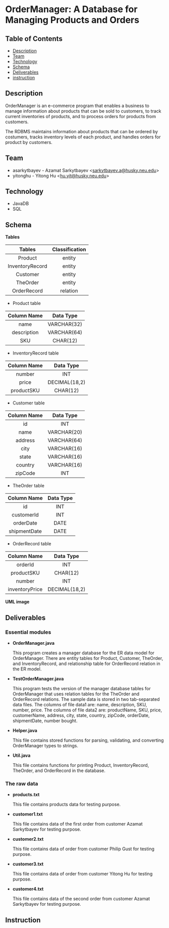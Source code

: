 # OrderManager: A Database for Managing Products and Orders

## Table of Contents
* [Description](#description)
* [Team](#team)
* [Technology](#technology)
* [Schema](#schema)
* [Deliverables](#Deliverables)
* [instruction](#instruction)


## Description
OrderManager is an e-commerce program that enables a business to manage information about products that can be sold to customers, to track current inventories of products, and to process orders for products from customers. 

The RDBMS maintains information about products that can be ordered by costumers, tracks inventory levels of each product, and handles orders for product by customers. 



## Team
* asarkytbayev - Azamat Sarkytbayev &lt;sarkytbayev.a@husky.neu.edu&gt;
* yitonghu - Yitong Hu &lt;hu.yit@husky.neu.edu&gt;

## Technology
* JavaDB
* SQL

## Schema
**Tables**

| Tables        | Classification           | 
|:-------------:|:-------------:|
| Product       | entity | 
| InventoryRecord      | entity      | 
| Customer | entity      |  
| TheOrder | entity     |    
| OrderRecord | relation     |   


- Product table
 
| Column Name  | Data Type   | 
|:-------------:|:-------------:|
| name       | VARCHAR(32) | 
| description      | VARCHAR(64)      | 
| SKU | CHAR(12)      |  


- InventoryRecord table

| Column Name  | Data Type   | 
|:-------------:|:-------------:|
| number       | INT | 
| price      | DECIMAL(18,2)    | 
| productSKU | CHAR(12)      | 

- Customer table

| Column Name  | Data Type   | 
|:-------------:|:-------------:|
| id       | INT | 
| name      | VARCHAR(20)    | 
| address | VARCHAR(64)     | 
| city       | VARCHAR(16) | 
| state      | VARCHAR(16)   | 
| country | VARCHAR(16)      |
| zipCode | INT    | 

- TheOrder table

| Column Name  | Data Type   | 
|:-------------:|:-------------:|
| id       | INT | 
| customerId      | INT   | 
| orderDate | DATE      | 
| shipmentDate | DATE     | 

- OrderRecord table

| Column Name  | Data Type   | 
|:-------------:|:-------------:|
| orderId       | INT | 
| productSKU      | CHAR(12)   | 
| number | INT      | 
| inventoryPrice | DECIMAL(18,2)     | 

**UML image**

## Deliverables
### Essential modules

- **OrderManager.java**

  This program creates a manager database for the ER data model for OrderManager. There are entity tables for Product, Customer, TheOrder, and InventoryRecord, and relationship table for OrderRecord relation in the ER model.

- **TestOrderManager.java**

  This program tests the version of the manager database tables for OrderManager that uses relation tables for the TheOrder and OrderRecord relations. The sample data is stored in two tab-separated data files. The columns of file data1 are: name, description, SKU, number, price. The columns of file data2 are: productName, SKU, price, customerName, address, city, state, country, zipCode, orderDate, shipmentDate, number bought. 

- **Helper.java**

  This file contains stored functions for parsing, validating, and converting OrderManager types to strings.

- **Util.java**

  This file contains functions for printing Product, InventoryRecord, TheOrder, and OrderRecord in the database. 
  
### The raw data
- **products.txt**

  This file contains products data for testing purpose.
  
- **customer1.txt**

  This file contains data of the first order from customer Azamat Sarkytbayev for testing purpose.

- **customer2.txt**

  This file contains data of order from customer Philip Gust for testing purpose.

- **customer3.txt**

  This file contains data of order from customer Yitong Hu for testing purpose.

- **customer4.txt**

  This file contains data of the second order from customer Azamat Sarkytbayev for testing purpose.

## Instruction
